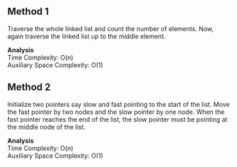 ## Method 1
Traverse the whole linked list and count the number of elements. Now, again traverse the linked list up to the middle element.

**Analysis** <br>
Time Complexity: O(n) <br>
Auxiliary Space Complexity: O(1)



## Method 2
Initialize two pointers say slow and fast pointing to the start of the list.  Move the fast pointer by two nodes and the slow pointer by one node. When the fast pointer reaches the end of the list, the slow pointer must be pointing at the middle node of the list.

**Analysis** <br>
Time Complexity: O(n) <br>
Auxiliary Space Complexity: O(1)